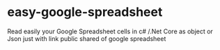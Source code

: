 # easy-google-spreadsheet
Read easily your Google Spreadsheet cells in c# /.Net Core as object or Json just with link public shared of google spreadsheet
